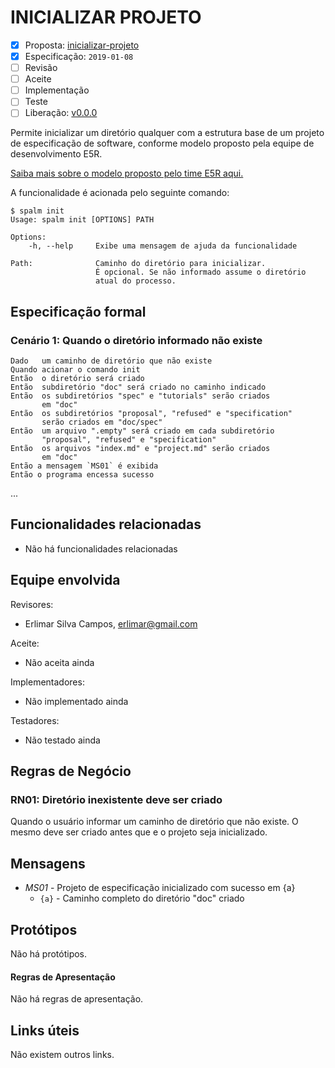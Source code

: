 INICIALIZAR PROJETO
===================

* [x] Proposta: [inicializar-projeto][ORIGEMLink]
* [x] Especificação: `2019-01-08`
* [ ] Revisão
* [ ] Aceite
* [ ] Implementação
* [ ] Teste
* [ ] Liberação: [v0.0.0][TAGLink]

Permite inicializar um diretório qualquer com a estrutura base de um projeto
de especificação de software, conforme modelo proposto pela equipe de
desenvolvimento E5R.

[Saiba mais sobre o modelo proposto pelo time E5R aqui.][E5R-ALM]

A funcionalidade é acionada pelo seguinte comando:

```console
$ spalm init
Usage: spalm init [OPTIONS] PATH

Options:
    -h, --help     Exibe uma mensagem de ajuda da funcionalidade

Path:              Caminho do diretório para inicializar.
                   É opcional. Se não informado assume o diretório
                   atual do processo.
```

## Especificação formal

### Cenário 1: Quando o diretório informado não existe
```gherkin
Dado   um caminho de diretório que não existe
Quando acionar o comando init
Então  o diretório será criado
Então  subdiretório "doc" será criado no caminho indicado
Então  os subdiretórios "spec" e "tutorials" serão criados
       em "doc"
Então  os subdiretórios "proposal", "refused" e "specification"
       serão criados em "doc/spec"
Então  um arquivo ".empty" será criado em cada subdiretório
       "proposal", "refused" e "specification"
Então  os arquivos "index.md" e "project.md" serão criados
       em "doc"
Então a mensagem `MS01` é exibida
Então o programa encessa sucesso
```

...

## Funcionalidades relacionadas

* Não há funcionalidades relacionadas

## Equipe envolvida

Revisores:
* Erlimar Silva Campos, erlimar@gmail.com

Aceite:
* Não aceita ainda

Implementadores:
* Não implementado ainda

Testadores:
* Não testado ainda

## Regras de Negócio
[rn]: #rn

### RN01: Diretório inexistente deve ser criado

Quando o usuário informar um caminho de diretório que não existe. O mesmo deve ser
criado antes que e o projeto seja inicializado.

## Mensagens

- *MS01* - Projeto de especificação inicializado com sucesso em {a}
  - `{a}` - Caminho completo do diretório "doc" criado

## Protótipos
[prototype]: #prototype

Não há protótipos.

#### Regras de Apresentação

Não há regras de apresentação.

## Links úteis
[links]: #links

Não existem outros links.

[ORIGEMLink]: ../proposal/inicializar-projeto.md
[FEATURE-A]: ../link/to/feature-a.md
[TAGLink]: http://git.control/tag/x
[E5R-ALM]: https://github.com/e5r/alm